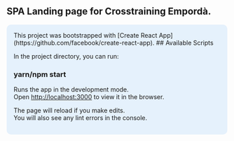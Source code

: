 ## SPA Landing page for Crosstraining Empordà.

<article style="padding: 1rem; background-color: #e5f1fc; border-radius: 10px">
This project was bootstrapped with [Create React App](https://github.com/facebook/create-react-app).
## Available Scripts

In the project directory, you can run:

### yarn/npm start

Runs the app in the development mode.<br />
Open [http://localhost:3000](http://localhost:3000) to view it in the browser.

The page will reload if you make edits.<br />
You will also see any lint errors in the console.
</article>



